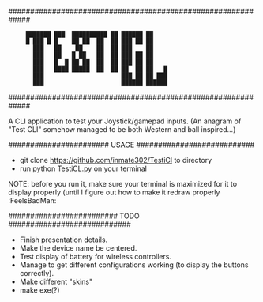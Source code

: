 #############################################################

         ███████ ███  ██████████ ██ ██████ ██    
         █ ███ █ █    ██ ██  ██  ██ ███ ██ ██    
           ███   ██    ██    ██  ██ ███    ██    
           ███   ██   █ ██   ██  ██ ███ ██ ██    
           ███   █  █ ██ ██  ██  ██ ███ ██ ██    
           ███   ████ █████  ██  ██ ██  ██ ██   █
           ███                      ███ ██ ██ ███
           ███                      ██████ ██████
  
#############################################################

  A CLI application to test your Joystick/gamepad inputs.
	  (An anagram of "Test CLI" somehow 
 		managed to be both 
 	     Western and ball inspired...)


#######################   USAGE   ###########################
- git clone https://github.com/inmate302/TestiCl
  to directory
- run python TestiCL.py on your terminal

NOTE: before you run it, make sure your terminal is maximized
      for it to display properly (until I figure out how to
      make it redraw properly :FeelsBadMan:

#########################  TODO  ############################

 - Finish presentation details.
 - Make the device name be centered.
 - Test display of battery for wireless controllers.
 - Manage to get different configurations
   working (to display the buttons correctly).
 - Make different "skins"
 - make exe(?)
